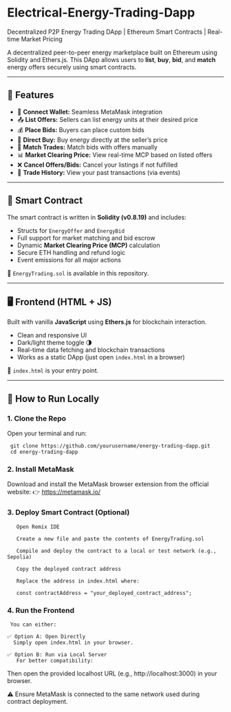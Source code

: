 # Electrical-Energy-Trading-Dapp
Decentralized P2P Energy Trading DApp | Ethereum Smart Contracts | Real-time Market Pricing

A decentralized peer-to-peer energy marketplace built on Ethereum using Solidity and Ethers.js. This DApp allows users to **list**, **buy**, **bid**, and **match** energy offers securely using smart contracts.

---

## 🚀 Features

- 🔗 **Connect Wallet:** Seamless MetaMask integration  
- 📤 **List Offers:** Sellers can list energy units at their desired price  
- 💰 **Place Bids:** Buyers can place custom bids  
- 🛒 **Direct Buy:** Buy energy directly at the seller’s price  
- 🔄 **Match Trades:** Match bids with offers manually  
- 📊 **Market Clearing Price:** View real-time MCP based on listed offers  
- ❌ **Cancel Offers/Bids:** Cancel your listings if not fulfilled  
- 📄 **Trade History:** View your past transactions (via events)

---

## 🧠 Smart Contract

The smart contract is written in **Solidity (v0.8.19)** and includes:

- Structs for `EnergyOffer` and `EnergyBid`
- Full support for market matching and bid escrow
- Dynamic **Market Clearing Price (MCP)** calculation
- Secure ETH handling and refund logic
- Event emissions for all major actions

📄 `EnergyTrading.sol` is available in this repository.

---

## 🖥️ Frontend (HTML + JS)

Built with vanilla **JavaScript** using **Ethers.js** for blockchain interaction.

- Clean and responsive UI  
- Dark/light theme toggle 🌗  
- Real-time data fetching and blockchain transactions  
- Works as a static DApp (just open `index.html` in a browser)

📁 `index.html` is your entry point.

---

## 🧪 How to Run Locally

### 1. Clone the Repo  
Open your terminal and run: 
    
     git clone https://github.com/yourusername/energy-trading-dapp.git
     cd energy-trading-dapp


### 2. Install MetaMask
Download and install the MetaMask browser extension from the official website:
👉 https://metamask.io/

### 3. Deploy Smart Contract (Optional)
       Open Remix IDE

       Create a new file and paste the contents of EnergyTrading.sol

       Compile and deploy the contract to a local or test network (e.g., Sepolia)

       Copy the deployed contract address

       Replace the address in index.html where:

       const contractAddress = "your_deployed_contract_address";
### 4. Run the Frontend
     You can either:

    ✅ Option A: Open Directly
      Simply open index.html in your browser.

    ✅ Option B: Run via Local Server
       For better compatibility:


Then open the provided localhost URL (e.g., http://localhost:3000) in your browser.

⚠️ Ensure MetaMask is connected to the same network used during contract deployment.


